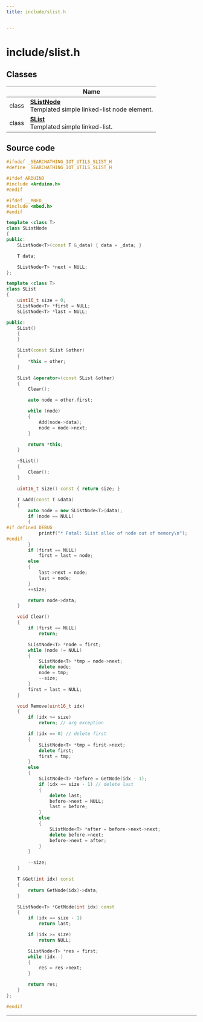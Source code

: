 ```yaml
---
title: include/slist.h


---
```


# include/slist.h








## Classes

|                | Name           |
| -------------- | -------------- |
| class | **[SListNode](https://github.com/devel0/iot-utils/tree/main/data/api/Classes/class_s_list_node.md)** <br>Templated simple linked-list node element.  |
| class | **[SList](https://github.com/devel0/iot-utils/tree/main/data/api/Classes/class_s_list.md)** <br>Templated simple linked-list.  |
















## Source code

```cpp
#ifndef _SEARCHATHING_IOT_UTILS_SLIST_H
#define _SEARCHATHING_IOT_UTILS_SLIST_H

#ifdef ARDUINO
#include <Arduino.h>
#endif

#ifdef __MBED__
#include <mbed.h>
#endif

template <class T>
class SListNode
{
public:
    SListNode<T>(const T &_data) { data = _data; }

    T data;

    SListNode<T> *next = NULL;
};

template <class T>
class SList
{
    uint16_t size = 0;
    SListNode<T> *first = NULL;
    SListNode<T> *last = NULL;

public:
    SList()
    {
    }

    SList(const SList &other)
    {
        *this = other;
    }

    SList &operator=(const SList &other)
    {
        Clear();

        auto node = other.first;

        while (node)
        {
            Add(node->data);
            node = node->next;
        }

        return *this;
    }

    ~SList()
    {
        Clear();
    }

    uint16_t Size() const { return size; }

    T &Add(const T &data)
    {
        auto node = new SListNode<T>(data);
        if (node == NULL)
        {
#if defined DEBUG
            printf("* Fatal: SList alloc of node out of memory\n");
#endif
        }
        if (first == NULL)
            first = last = node;
        else
        {
            last->next = node;
            last = node;
        }
        ++size;

        return node->data;
    }

    void Clear()
    {
        if (first == NULL)
            return;

        SListNode<T> *node = first;
        while (node != NULL)
        {
            SListNode<T> *tmp = node->next;
            delete node;
            node = tmp;
            --size;
        }
        first = last = NULL;
    }

    void Remove(uint16_t idx)
    {
        if (idx >= size)
            return; // arg exception

        if (idx == 0) // delete first
        {
            SListNode<T> *tmp = first->next;
            delete first;
            first = tmp;
        }
        else
        {
            SListNode<T> *before = GetNode(idx - 1);
            if (idx == size - 1) // delete last
            {
                delete last;
                before->next = NULL;
                last = before;
            }
            else
            {
                SListNode<T> *after = before->next->next;
                delete before->next;
                before->next = after;
            }
        }

        --size;
    }

    T &Get(int idx) const
    {
        return GetNode(idx)->data;
    }

    SListNode<T> *GetNode(int idx) const
    {
        if (idx == size - 1)
            return last;

        if (idx >= size)
            return NULL;

        SListNode<T> *res = first;
        while (idx--)
        {
            res = res->next;
        }

        return res;
    }
};

#endif
```


-------------------------------


